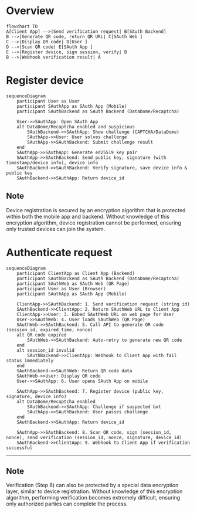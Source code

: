 # Overview

```mermaid
flowchart TD
A[Client App] -->|Send verification request| B[SAuth Backend]
B -->|Generate QR code, return QR URL| C[SAuth Web ]
C -->|Display QR code| D[User ]
D -->|Scan QR code| E[SAuth App ]
E -->|Register device, sign session, verify| B
B -->|Webhook verification result| A
```

# Register device

```mermaid
sequenceDiagram
    participant User as User
    participant SAuthApp as SAuth App (Mobile)
    participant SAuthBackend as SAuth Backend (DataDome/Recaptcha)

    User->>SAuthApp: Open SAuth App
    alt DataDome/Recaptcha enabled and suspicious
        SAuthBackend->>SAuthApp: Show challenge (CAPTCHA/DataDome)
        SAuthApp->>User: User solves challenge
        SAuthApp->>SAuthBackend: Submit challenge result
    end
    SAuthApp->>SAuthApp: Generate ed25519 key pair
    SAuthApp->>SAuthBackend: Send public key, signature (with timestamp/device info), device info
    SAuthBackend->>SAuthBackend: Verify signature, save device info & public key
    SAuthBackend->>SAuthApp: Return device_id
```

## Note

Device registration is secured by an encryption algorithm that is protected within both the mobile app and backend. Without knowledge of this encryption algorithm, device registration cannot be performed, ensuring only trusted devices can join the system.

# Authenticate request

```mermaid
sequenceDiagram
    participant ClientApp as Client App (Backend)
    participant SAuthBackend as SAuth Backend (DataDome/Recaptcha)
    participant SAuthWeb as SAuth Web (QR Page)
    participant User as User (Browser)
    participant SAuthApp as SAuth App (Mobile)

    ClientApp->>SAuthBackend: 1. Send verification request (string id)
    SAuthBackend->>ClientApp: 2. Return SAuthWeb URL to Client App
    ClientApp->>User: 3. Embed SAuthWeb URL on web page for User
    User->>SAuthWeb: 4. User loads SAuthWeb (QR Page)
    SAuthWeb->>SAuthBackend: 5. Call API to generate QR code (session_id, expired_time, nonce)
    alt QR code expired
        SAuthWeb->>SAuthBackend: Auto-retry to generate new QR code
    end
    alt session_id invalid
        SAuthBackend->>ClientApp: Webhook to Client App with fail status immediately
    end
    SAuthBackend->>SAuthWeb: Return QR code data
    SAuthWeb->>User: Display QR code
    User->>SAuthApp: 6. User opens SAuth App on mobile

    SAuthApp->>SAuthBackend: 7. Register device (public key, signature, device info)
    alt DataDome/Recaptcha enabled
        SAuthBackend->>SAuthApp: Challenge if suspected bot
        SAuthApp->>SAuthBackend: User passes challenge
    end
    SAuthBackend->>SAuthApp: Return device_id

    SAuthApp->>SAuthBackend: 8. Scan QR code, sign (session_id, nonce), send verification (session_id, nonce, signature, device_id)
    SAuthBackend->>ClientApp: 9. Webhook to Client App if verification successful
```

---

## Note

Verification (Step 8) can also be protected by a special data encryption layer, similar to device registration. Without knowledge of this encryption algorithm, performing verification becomes extremely difficult, ensuring only authorized parties can complete the process.

